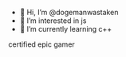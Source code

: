 - 👋 Hi, I’m @dogemanwastaken
- 👀 I’m interested in js
- 🌱 I’m currently learning c++

certified epic gamer
